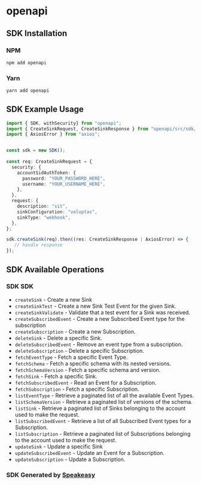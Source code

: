 # openapi

<!-- Start SDK Installation -->
## SDK Installation

### NPM

```bash
npm add openapi
```

### Yarn

```bash
yarn add openapi
```
<!-- End SDK Installation -->

## SDK Example Usage
<!-- Start SDK Example Usage -->
```typescript
import { SDK, withSecurity} from "openapi";
import { CreateSinkRequest, CreateSinkResponse } from "openapi/src/sdk/models/operations";
import { AxiosError } from "axios";


const sdk = new SDK();
    
const req: CreateSinkRequest = {
  security: {
    accountSidAuthToken: {
      password: "YOUR_PASSWORD_HERE",
      username: "YOUR_USERNAME_HERE",
    },
  },
  request: {
    description: "sit",
    sinkConfiguration: "voluptas",
    sinkType: "webhook",
  },
};

sdk.createSink(req).then((res: CreateSinkResponse | AxiosError) => {
   // handle response
});
```
<!-- End SDK Example Usage -->

<!-- Start SDK Available Operations -->
## SDK Available Operations

### SDK SDK

* `createSink` - Create a new Sink
* `createSinkTest` - Create a new Sink Test Event for the given Sink.
* `createSinkValidate` - Validate that a test event for a Sink was received.
* `createSubscribedEvent` - Create a new Subscribed Event type for the subscription
* `createSubscription` - Create a new Subscription.
* `deleteSink` - Delete a specific Sink.
* `deleteSubscribedEvent` - Remove an event type from a subscription.
* `deleteSubscription` - Delete a specific Subscription.
* `fetchEventType` - Fetch a specific Event Type.
* `fetchSchema` - Fetch a specific schema with its nested versions.
* `fetchSchemaVersion` - Fetch a specific schema and version.
* `fetchSink` - Fetch a specific Sink.
* `fetchSubscribedEvent` - Read an Event for a Subscription.
* `fetchSubscription` - Fetch a specific Subscription.
* `listEventType` - Retrieve a paginated list of all the available Event Types.
* `listSchemaVersion` - Retrieve a paginated list of versions of the schema.
* `listSink` - Retrieve a paginated list of Sinks belonging to the account used to make the request.
* `listSubscribedEvent` - Retrieve a list of all Subscribed Event types for a Subscription.
* `listSubscription` - Retrieve a paginated list of Subscriptions belonging to the account used to make the request.
* `updateSink` - Update a specific Sink
* `updateSubscribedEvent` - Update an Event for a Subscription.
* `updateSubscription` - Update a Subscription.

<!-- End SDK Available Operations -->

### SDK Generated by [Speakeasy](https://docs.speakeasyapi.dev/docs/using-speakeasy/client-sdks)
